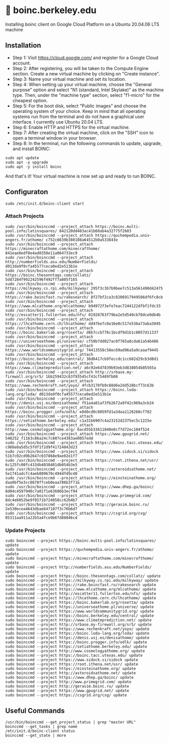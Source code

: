 # 🔬 boinc.berkeley.edu
Installing boinc client on Google Cloud Platform on a Ubuntu 20.04.06 LTS machine

## Installation
- Step 1: Visit https://cloud.google.com/ and register for a Google Cloud account.
- Step 2: After registering, you will be taken to the Compute Engine section. Create a new virtual machine by clicking on "Create instance".
- Step 3: Name your virtual machine and set its location.
- Step 4: When setting up your virtual machine, choose the "General purpose" option and select "N1 (standard, Intel Skylake)" as the machine type. Then, under the "machine type" section, select "f1-micro" for the cheapest option.
- Step 5: For the boot disk, select "Public images" and choose the operating system of your choice. Keep in mind that all operating systems run from the terminal and do not have a graphical user interface. I currently use Ubuntu 20.04 LTS.
- Step 6: Enable HTTP and HTTPS for the virtual machine.
- Step 7: After creating the virtual machine, click on the "SSH" icon to open a terminal window in your browser.
- Step 8: In the terminal, run the following commands to update, upgrade, and install BOINC:
```
sudo apt update
sudo apt -y upgrade
sudo apt -y install boinc
```
And that's it! Your virtual machine is now set up and ready to run BOINC.

## Configuraton
```shell
sudo /etc/init.d/boinc-client start
```
### Attach Projects
```shell
sudo /usr/bin/boinccmd --project_attach https://boinc.multi-pool.info/latinsquares/ 842120dd403ac41b60ab4a32775f2603
sudo /usr/bin/boinccmd --project_attach https://quchempedia.univ-angers.fr/athome/ c752c6639b380108a64512b0a533843e
sudo /usr/bin/boinccmd --project_attach https://minecraftathome.com/minecrafthome/ 841eae8edf8e4ad0358e11a064733ec9
sudo /usr/bin/boinccmd --project_attach http://numberfields.asu.edu/NumberFields/ d013da9f0cfa45577ceca0ed2e513b1e 
sudo /usr/bin/boinccmd --project_attach https://boinc.thesonntags.com/collatz/ 5dd7284f992242596f492ff7a805f165
sudo /usr/bin/boinccmd --project_attach https://milkyway.cs.rpi.edu/milkyway/ 295f3c3b7b9bee7c513a561490d42475
sudo /usr/bin/boinccmd --project_attach https://rake.boincfast.ru/rakesearch/ 8f27bf2ca3c8206917949586df6fc8cb
sudo /usr/bin/boinccmd --project_attach https://www.mlcathome.org/mlcathome/ b94972f3efe7eac7244122dfbf1fdc33 
sudo /usr/bin/boinccmd --project_attach http://escatter11.fullerton.edu/nfs/ 01928763f79ba2e5d540cb70dce0db4b 
sudo /usr/bin/boinccmd --project_attach https://lhcathome.cern.ch/lhcathome/ dd47be7c6e16e0c517e536a73aba3045 
sudo /usr/bin/boinccmd --project_attach https://boinc.bakerlab.org/rosetta/ d8b7ccb776c1bcdf9d1b1c0057d11337 
sudo /usr/bin/boinccmd --project_attach https://universeathome.pl/universe/ cf50b7dd027ac0f765a8cda61a54b486 
sudo /usr/bin/boinccmd --project_attach https://www.worldcommunitygrid.org/ 74413558c58ec69ad96a5a9caaaf9445 
sudo /usr/bin/boinccmd --project_attach https://boinc.berkeley.edu/central/ 36d6417cb9feccdc1cc682d29cb3d8d1 
sudo /usr/bin/boinccmd --project_attach https://www.climateprediction.net/ a6c92e6d7839b93eb3d838054b05565a 
sudo /usr/bin/boinccmd --project_attach http://srbase.my-firewall.org/sr5/ 1bb259432c63f93545cf43cf5489fb08 
sudo /usr/bin/boinccmd --project_attach https://www.rechenkraft.net/yoyo/ 4fcb3170fb9c88d6e2dd528bcf73c63b 
sudo /usr/bin/boinccmd --project_attach https://boinc.loda-lang.org/loda/ d013da9f0cfa45577ceca0ed2e513b1e 
sudo /usr/bin/boinccmd --project_attach https://denis.usj.es/denisathome/ f51a4a01af3fb2672a9f42c969a3cb24
sudo /usr/bin/boinccmd --project_attach https://boinc.progger.info/odlk/ e8d0cd0c8059fd1a3daa1126260cf702 
sudo /usr/bin/boinccmd --project_attach https://setiathome.berkeley.edu/ c1a31b6907c4a23152d2375ec5c1225e 
sudo /usr/bin/boinccmd --project_attach http://www.cosmologyathome.org/ 6acd55b33611040e0cf7d72ec104f524 
sudo /usr/bin/boinccmd --project_attach https://www.gpugrid.net/ 548252_f1163c86a24c7c807ce4383ae0057edd
sudo /usr/bin/boinccmd --project_attach https://boinc.tacc.utexas.edu/ c988e8a5d5c5fdf1f2d9f41724843d23 
sudo /usr/bin/boinccmd --project_attach https://www.sidock.si/sidock 51b7c02cd9b2647c037868e9ae02e1f7 
sudo /usr/bin/boinccmd --project_attach https://root.ithena.net/usr/ 6c125fc00fc4334b4038401db054b3e5 
sudo /usr/bin/boinccmd --project_attach http://asteroidsathome.net/ 5e1741adcfc4aeb809670c494dfd9c40
sudo /usr/bin/boinccmd --project_attach https://einsteinathome.org/ daa0bf5e3cc8678ffceb0eaa786b3f71& 
sudo /usr/bin/boinccmd --project_attach https://www.dhep.ga/boinc/ 8d04c4597940c7a01f1e63606b3ecf94  
sudo /usr/bin/boinccmd --project_attach http://www.primegrid.com/ 8dc4e6052be9f8571b724058cc62b4b7  
sudo /usr/bin/boinccmd --project_attach http://gerasim.boinc.ru/ 2e530ecea4643dbae647107f3c76b6d7   
sudo /usr/bin/boinccmd --project_attach https://csgrid.org/csg/ 05311aa911a22b5a4fce9b6fd88046cd 
```
### Update Projects
```shell
sudo boinccmd --project https://boinc.multi-pool.info/latinsquares/ update
sudo boinccmd --project https://quchempedia.univ-angers.fr/athome/ update
sudo boinccmd --project https://minecraftathome.com/minecrafthome/ update
sudo boinccmd --project http://numberfields.asu.edu/NumberFields/ update
sudo boinccmd --project https://boinc.thesonntags.com/collatz/ update
sudo boinccmd --project https://milkyway.cs.rpi.edu/milkyway/ update
sudo boinccmd --project https://rake.boincfast.ru/rakesearch update
sudo boinccmd --project https://www.mlcathome.org/mlcathome/ update
sudo boinccmd --project http://escatter11.fullerton.edu/nfs/ update
sudo boinccmd --project https://lhcathome.cern.ch/lhcathome/ update
sudo boinccmd --project https://boinc.bakerlab.org/rosetta/ update
sudo boinccmd --project https://universeathome.pl/universe/ update 
sudo boinccmd --project https://www.worldcommunitygrid.org/ update
sudo boinccmd --project https://boinc.berkeley.edu/central/ update
sudo boinccmd --project https://www.climateprediction.net/ update 
sudo boinccmd --project http://srbase.my-firewall.org/sr5/ update
sudo boinccmd --project https://www.rechenkraft.net/yoyo/ update
sudo boinccmd --project https://boinc.loda-lang.org/loda/ update
sudo boinccmd --project https://denis.usj.es/denisathome/ update
sudo boinccmd --project https://boinc.progger.info/odlk/ update
sudo boinccmd --project https://setiathome.berkeley.edu/ update
sudo boinccmd --project http://www.cosmologyathome.org/ update
sudo boinccmd --project https://boinc.tacc.utexas.edu/ update
sudo boinccmd --project https://www.sidock.si/sidock update
sudo boinccmd --project https://root.ithena.net/usr/ update
sudo boinccmd --project https://einsteinathome.org/ update
sudo boinccmd --project http://asteroidsathome.net/ update
sudo boinccmd --project https://www.dhep.ga/boinc/ update
sudo boinccmd --project http://www.primegrid.com/ update
sudo boinccmd --project http://gerasim.boinc.ru/ update
sudo boinccmd --project https://www.gpugrid.net/ update
sudo boinccmd --project https://csgrid.org/csg/ update
```

## Useful Commands
```shell
/usr/bin/boinccmd --get_project_status | grep "master URL"
boinccmd --get_tasks | grep name
/etc/init.d/boinc-client status
boinccmd --get_state | more
```
